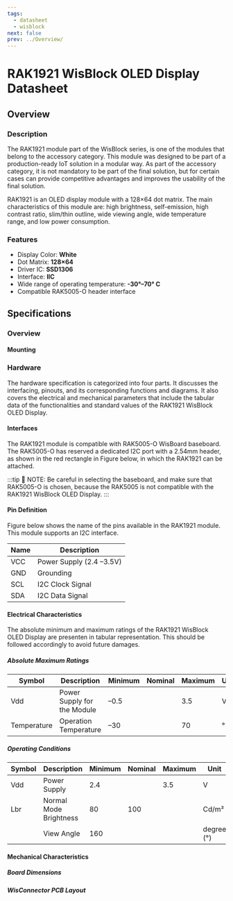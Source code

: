 ```yaml
---
tags:
  - datasheet
  - wisblock
next: false
prev: ../Overview/
---
```


# RAK1921 WisBlock OLED Display Datasheet

## Overview

### Description

The RAK1921 module part of the WisBlock series, is one of the modules that belong to the accessory category. This module was designed to be part of a production-ready IoT solution in a modular way. As part of the accessory category, it is not mandatory to be part of the final solution, but for certain cases can provide competitive advantages and improves the usability of the final solution. 

RAK1921 is an OLED display module with a 128×64 dot matrix. The main characteristics of this module are: high brightness, self-emission, high contrast ratio, slim/thin outline, wide viewing angle, wide temperature range, and low power consumption.


### Features

- Display Color: **White**
- Dot Matrix: **128×64**
- Driver IC: **SSD1306**
- Interface: **IIC**
- Wide range of operating temperature: **-30°–70° C**
- Compatible RAK5005-O header interface

## Specifications
### Overview
#### Mounting

### Hardware

The hardware specification is categorized into four parts. It discusses the interfacing, pinouts, and its corresponding functions and diagrams. It also covers the electrical and mechanical parameters that include the tabular data of the functionalities and standard values of the RAK1921 WisBlock OLED Display.


#### Interfaces

The RAK1921 module is compatible with RAK5005-O WisBoard baseboard. The RAK5005-O has reserved a dedicated I2C port with a 2.54mm header, as shown in the red rectangle in Figure below, in which the RAK1921 can be attached. 

<rk-img
  src="/assets/images/wisblock/rak1921/datasheet/interface.png"
  width="30%"
  caption="I2C pin header in the RAK5005-O"
/>



:::tip 📝 NOTE:
Be careful in selecting the baseboard, and make sure that RAK5005-O is chosen, because the RAK5005 is not compatible with the RAK1921 WisBlock OLED Display.
:::

#### Pin Definition

Figure below shows the name of the pins available in the RAK1921 module. This module supports an I2C interface.  

<rk-img
  src="/assets/images/wisblock/rak1921/datasheet/RAK1921-pin-definition.png"
  width="40%"
  caption="RAK1921 Pin Definition"
/>


| **Name** | **Description** | 
| ---- | ---- | 
| VCC | Power Supply (2.4 –3.5V) | 
| GND | Grounding | 
| SCL | I2C Clock Signal | 
| SDA | I2C Data Signal | 


#### Electrical Characteristics

The absolute minimum and maximum ratings of the RAK1921 WisBlock OLED Display are presenten in tabular representation. This should be followed accordingly to avoid future damages.

##### Absolute Maximum Ratings

| **Symbol** | **Description** | **Minimum** | **Nominal** | **Maximum** | **Unit** | 
| ---- | ---- | ---- | ---- | ---- | ---- | 
| Vdd | Power Supply for the Module | –0.5 |  | 3.5 | V | 
| Temperature | Operation Temperature | –30 |  | 70 | ° C | 


##### Operating Conditions

| **Symbol** | **Description** | **Minimum** | **Nominal** | **Maximum** | **Unit** | 
| ---- | ---- | ---- | ---- | ---- | ---- | 
| Vdd | Power Supply | 2.4 |  | 3.5 | V | 
| Lbr | Normal Mode Brightness | 80 | 100 |  | Cd/m² | 
|  | View Angle | 160 |  |  | degree (°) | 

#### Mechanical Characteristics

##### Board Dimensions

<rk-img
  src="/assets/images/wisblock/rak1921/datasheet/mechanical-dimensions.png"
  width="50%"
  caption="Mechanical Dimensions"
/>

##### WisConnector PCB Layout

<rk-img
  src="/assets/images/wisblock/rak1921/datasheet/MxxS1003K6M.png"
  width="100%"
  caption="WisConnector PCB footprint and recommendations"
/>



